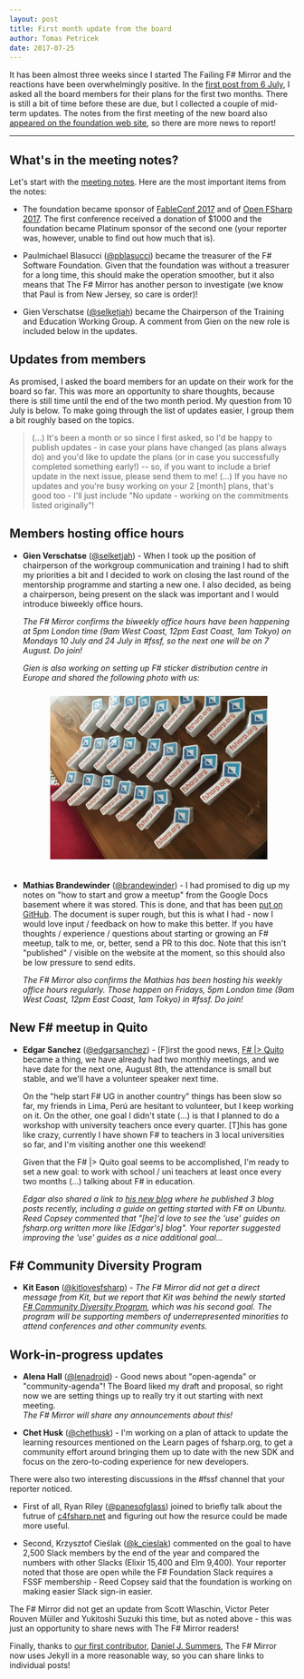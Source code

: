 ```yaml
---
layout: post
title: First month update from the board
author: Tomas Petricek
date: 2017-07-25
---
```


It has been almost three weeks since I started The Failing F# Mirror and the reactions have
been overwhelmingly positive. In the [first post from 6 July](/2017/board-member-plans-for-the-first-two-months), 
I asked all the board members for their plans for the first two months. There is still a bit
of time before these are due, but I collected a couple of mid-term updates. The notes from the 
first meeting of the new board also [appeared on the foundation web 
site](http://foundation.fsharp.org/board_meeting_20170606), so there are more news to report!

---

## What's in the meeting notes?

Let's start with the [meeting notes](http://foundation.fsharp.org/board_meeting_20170606). Here
are the most important items from the notes:

 - The foundation became sponsor of [FableConf 2017](http://fable.io/fableconf) and of
   [Open FSharp 2017](http://openfsharp.org/). The first conference received a donation of 
   $1000 and the foundation became Platinum sponsor of the second one (your reporter was, however,
   unable to find out how much that is).
   
 - Paulmichael Blasucci ([@pblasucci](https://twitter.com/pblasucci)) became the treasurer of the
   F# Software Foundation. Given that the foundation was without a treasurer for a long time, this
   should make the operation smoother, but it also means that The F# Mirror has another person
   to investigate (we know that Paul is from New Jersey, so care is order)!

 - Gien Verschatse ([@selketjah](http://twitter.com/selketjah)) became the Chairperson of the 
   Training and Education Working Group. A comment from Gien on the new role is included below
   in the updates.


## Updates from members

As promised, I asked the board members for an update on their work for the board so far. This
was more an opportunity to share thoughts, because there is still time until the end of the two
month period. My question from 10 July is below. To make going through the list of updates easier, 
I group them a bit roughly based on the topics.

> (...) It's been a month or so since I first asked, so I'd be happy to publish updates - in case 
> your plans have changed (as plans always do) and you'd like to update the plans (or in case you 
> successfully completed something early!) -- so, if you want to include a brief update in the 
> next issue, please send them to me! (...) If you have no updates and you're busy working on your 
> 2 [month] plans, that's good too - I'll just include "No update - working on the commitments 
> listed originally"!

## Members hosting office hours

 * **Gien Verschatse** ([@selketjah](http://twitter.com/selketjah)) -
   When I took up the position of chairperson of the workgroup communication and training I had to 
   shift my priorities a bit and I decided to work on closing the last round of the mentorship 
   programme and starting a new one. I also decided, as being a chairperson, being present on the 
   slack was important and I would introduce biweekly office hours.
   
   _The F# Mirror confirms the biweekly office hours have been happening at 5pm London time 
   (9am West Coast, 12pm East Coast, 1am Tokyo) on Mondays 10 July and 24 July in #fssf, so the next one will 
   be on 7 August. Do join!_
   
   _Gien is also working on setting up F# sticker distribution centre in Europe and shared
   the following photo with us:_

   <div style="padding:10px 10% 20px 10%"><img src="/images/2017/stickers.jpg" class="img-responsive" /></div>

 
 * **Mathias Brandewinder** ([@brandewinder](https://twitter.com/brandewinder)) - 
   I had promised to dig up my notes on "how to start and grow a meetup" from the Google Docs 
   basement where it was stored. This is done, and that has been [put on 
   GitHub](https://github.com/fsharp/community.fsharp.org/blob/gh-pages/BUILDING_COMMUNITY.md).
   The document is super rough, but this is what I had - now I would love input / feedback on how to make this better.
   If you have thoughts / experience / questions about starting or growing an F# meetup, talk to me, or, better, send a PR to this doc.
   Note that this isn't "published" / visible on the website at the moment, so this should also be low pressure to send edits.
 
   _The F# Mirror also confirms the Mathias has been hosting his weekly office hours regularly. Those
   happen on Fridays, 5pm London time (9am West Coast, 12pm East Coast, 1am Tokyo) in #fssf. Do join!_

## New F# meetup in Quito

 * **Edgar Sanchez** ([@edgarsanchez](http://twitter.com/edgarsanchez)) - 
   [F]irst the good news, [F# |> Quito](https://www.meetup.com/FSharp-Quito/) became a thing, we have 
   already had two monthly meetings, and we have date for the next one, August 8th, the attendance is 
   small but stable, and we'll have a volunteer speaker next time.

   On the "help start F# UG in another country" things has been slow so far, my friends in Lima, Perú 
   are hesitant to volunteer, but I keep working on it. On the other, one goal I didn't state (...) 
   is that I planned to do a workshop with university teachers once every quarter. [T]his has gone 
   like crazy, currently I have shown F# to teachers in 3 local universities so far, and I'm visiting 
   another one this weekend!
   
   Given that the F# |> Quito goal seems to be accomplished, I'm ready to set a new goal: to work with 
   school / uni teachers at least once every two months (...) talking about F# in education.
   
   _Edgar also shared a link to [his new blog](https://medium.com/@edgarsanchezg) where he published
   3 blog posts recently, including a guide on getting started with F# on Ubuntu. Reed Copsey 
   commented that "[he]'d love to see the 'use' guides on fsharp.org written more like [Edgar's] blog".
   Your reporter suggested improving the 'use' guides as a nice additional goal..._ 

## F# Community Diversity Program

 * **Kit Eason** ([@kitlovesfsharp](https://twitter.com/kitlovesfsharp)) - _The F# Mirror did not
   get a direct message from Kit, but we report that Kit was behind the newly started [F#
   Community Diversity Program](http://foundation.fsharp.org/announcing_the_diversity_program),
   which was his second goal. The program will be supporting members of underrepresented minorities 
   to attend conferences and other community events._

## Work-in-progress updates

 * **Alena Hall** ([@lenadroid](http://twitter.com/lenadroid)) - Good news about "open-agenda" or 
   "community-agenda"! The Board liked my draft and proposal, so right now we are setting things up 
   to really try it out starting with next meeting.  
   _The F# Mirror will share any announcements about this!_    

 * **Chet Husk** ([@chethusk](http://twitter.com/chethusk)) - 
   I'm working on a plan of attack to update the learning resources mentioned on the Learn pages of
   fsharp.org, to get a community effort around bringing them up to date with the new SDK and focus 
   on the zero-to-coding experience for new developers.
 
There were also two interesting discussions in the #fssf channel that your reporter noticed.

 * First of all, Ryan Riley ([@panesofglass](http://twitter.com/panesofglass)) joined to briefly
   talk about the futrue of [c4fsharp.net](http://c4fsharp.net) and figuring out how the resurce
   could be made more useful.

 * Second, Krzysztof Cieślak ([@k_cieslak](https://twitter.com/k_cieslak)) commented on the goal 
   to have 2,500 Slack members by the end of the year and compared the numbers with other Slacks
   (Elixir 15,400 and Elm 9,400). Your reporter noted that those are open while the F# Foundation
   Slack requires a FSSF membership - Reed Copsey said that the foundation is working on making
   easier Slack sign-in easier.

The F# Mirror did not get an update from Scott Wlaschin, Victor Peter Rouven Müller
and Yukitoshi Suzuki this time, but as noted above - this was just an opportunity to share
news with The F# Mirror readers!

Finally, thanks to [our first contributor](https://github.com/the-fsharp-mirror/the-fsharp-mirror.github.io/pull/2),
[Daniel J. Summers](https://github.com/danieljsummers), The F# Mirror now uses Jekyll in a more
reasonable way, so you can share links to individual posts!
